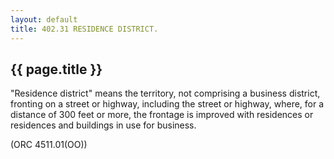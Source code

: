 ```yaml
---
layout: default 
title: 402.31 RESIDENCE DISTRICT.
---
```


{{ page.title }}
----------------

"Residence district" means the territory, not comprising a business
district, fronting on a street or highway, including the street or
highway, where, for a distance of 300 feet or more, the frontage is
improved with residences or residences and buildings in use for
business.

(ORC 4511.01(OO))
